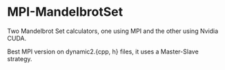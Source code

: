 MPI-MandelbrotSet
====

Two Mandelbrot Set calculators, one using MPI and the other using Nvidia CUDA.

Best MPI version on dynamic2.{cpp, h} files, it uses a Master-Slave strategy.
